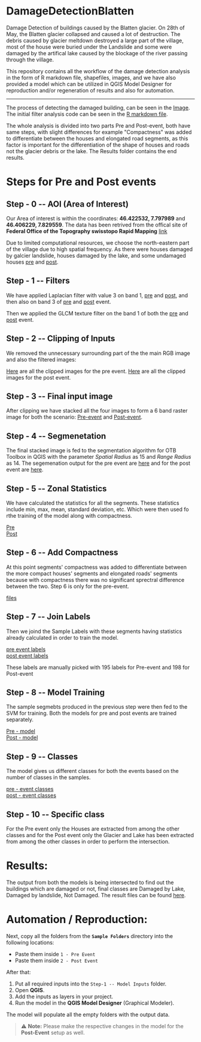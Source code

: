 # DamageDetectionBlatten

Damage Detection of buildings caused by the Blatten glacier. On 28th of May, the Blatten glacier collapsed and caused a lot of destruction. The debris caused by glacier meltdown destroyed a large part of the village, most of the house were buried under the Landslide and some were damaged by the artifical lake caused by the blockage of the river passing through the village.

This repository contains all the workflow of the damage detection analysis in the form of R markdown file, shapefiles, images, and we have also provided a model which can be utilized in QGIS Model Designer for reproduction and/or regeneration of results and also for automation.

---

The process of detecting the damaged building, can be seen in the [Image](4-Misc/Process.png). The initial filter analysis code can be seen in the [R markdown file](4-Misc/Swiss_Blatten_glacier_damage_analysis.Rmd). 

The whole analysis is divided into two parts Pre and Post-event, both have same steps, with slight differences for example "Compactness" was added to differentiate between the houses and elongated road segments, as this factor is important for the differentiation of the shape of houses and roads not the glacier debris or the lake. The Results folder contains the end results.

# Steps for Pre and Post events

## Step - 0 -- AOI (Area of Interest)

Our Area of interest is within the coordinates: **46.422532, 7.797989** and **46.406229, 7.829559**. The data has been retrived from the offical site of **Federal Office of the Topography swisstopo Rapid Mapping** [link](https://www.rapidmapping.admin.ch/index_de.html)

Due to limited computational resources, we choose the north-eastern part of the village due to high spatial frequency. As there were houses damaged by galcier landslide, houses damaged by the lake, and some undamaged houses  [pre](1-Pre-event/Step-0%20--%20AOI/19_5_AOI.tif) and [post](2-post-event/Step-0%20--%20AOI/30_5_AOI.tif).

## Step - 1 -- Filters

We have applied Laplacian filter with value 3 on band 1, [pre](1-Pre-event/Step-1%20--%20Filters/pre_laplacian3_ch_1.tif) and [post](2-Post-event/Step-1%20--%20Filters/post_laplacian3_ch_1.tif), and then also on band 3 of [pre](1-Pre-event/Step-1%20--%20Filters/pre_laplacian3_ch_3.tif) and [post](2-Post-event/Step-1%20--%20Filters/post_laplacian3_ch_3.tif) event.

Then we applied the GLCM texture filter on the band 1 of both the [pre](1-Pre-event/Step-1%20--%20Filters/Pre_GLCM_(dissimilarity).tif) and [post](2-Post-event/Step-1%20--%20Filters/Post_GLCM_(dissimilarity).tif) event.


## Step - 2 -- Clipping of Inputs

We removed the unnecessary surrounding part of the the main RGB image and also the filtered images:

[Here](1-Pre-event/Step-2%20--%20Clipping%20of%20Inputs/) are all the clipped images for the pre event.
[Here](2-Post-event/Step-2%20--%20Clipping%20of%20Inputs/) are all the clipped images for the post event.

## Step - 3 -- Final input image

After clipping we have stacked all the four images to form a 6 band raster image for both the scenario: [Pre-event](1-Pre-event/Step-3%20--%20Final%20Input%20Image/) and [Post-event](2-Post-event/Step-3%20--%20Final%20Input%20Image/).

## Step - 4 -- Segmenetation 

The final stacked image is fed to the segmentation algorithm for OTB Toolbox in QGIS with the parameter *Spatial Radius* as 15 and *Range Radius* as 14. The segemenation output for the pre event are [here](1-Pre-event/Step-4%20--%20Segmentation/) and for the post event are [here](2-Post-event/Step-4%20--%20Segmentation/).

## Step - 5 -- Zonal Statistics

We have calculated the statistics for all the segments. These statistics include min, max, mean, standard deviation, etc. Which were then used fo rthe training of the model along with compactness.

[Pre](1-Pre-event/Step-5%20--%20Zonal%20Statistics/) <br>
[Post](2-Post-event/Step-5%20--%20Zonal%20Statistics/)

## Step - 6 -- Add Compactness

At this point segments' compactness was added to differentiate between the more compact houses' segments and elongated roads' segments because with compactness there was no significant sprectral difference between the two. Step 6 is only for the pre-event.

[files](1-Pre-event/Step-6%20--%20Add%20Compactness/)

## Step - 7 -- Join Labels

Then we joind the Sample Labels with these segments having statistics already calculated in order to train the model.

[pre event labels](1-Pre-event/Step-1%20--%20Filters/PreEvent%20Labels/) <br>
[post event labels](2-Post-event/Step-1%20--%20Filters/PostEvent%20Labels/)

These labels are manually picked with 195 labels for Pre-event and 198 for Post-event

## Step - 8 -- Model Training

The sample segmebts produced in the previous step were then fed to the SVM for training. Both the models for pre and post events are trained separately.

[Pre - model](1-Pre-event/Step-8%20--%20Model%20Training/)<br>
[Post - model](2-Post-event/Step-8%20--%20Model%20Training/)

## Step - 9 -- Classes

The model gives us different classes for both the events based on the number of classes in the samples.

[pre - event classes](1-Pre-event/Step-9%20--%20Classes/) <br> [post - event classes](2-Post-event/Step-9%20--%20Classes/)

## Step - 10 -- Specific class

For the Pre event only the Houses are extracted from among the other classes and for the Post event only the Glacier and Lake has been extracted from among the other classes in order to perform the intersection.

# Results:

The output from both the models is being intersected to find out the buildings which are damaged or not, final classes are Damaged by Lake, Damaged by landslide, Not Damaged. The result files can be found [here](3-Results/).

# Automation / Reproduction:

Next, copy all the folders from the **`Sample Folders`** directory into the following locations:

- Paste them inside `1 - Pre Event`
- Paste them inside `2 - Post Event`

After that:

1. Put all required inputs into the `Step-1 -- Model Inputs` folder.
2. Open **QGIS**.
3. Add the inputs as layers in your project.
4. Run the model in the **QGIS Model Designer** (Graphical Modeler).

The model will populate all the empty folders with the output data.

> ⚠️ **Note:** Please make the respective changes in the model for the **Post-Event** setup as well.



